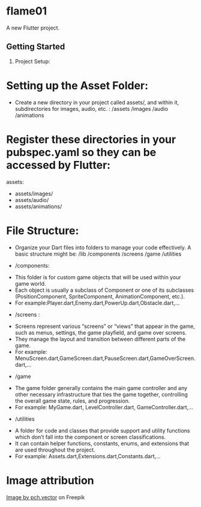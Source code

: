 # flame01

A new Flutter project.

## Getting Started

1. Project Setup:

# Setting up the Asset Folder:
* Create a new directory in your project called assets/, and within it, subdirectories for images, audio, etc. :
/assets
/images
/audio
/animations

# Register these directories in your pubspec.yaml so they can be accessed by Flutter:
assets:
- assets/images/
- assets/audio/
- assets/animations/

# File Structure:

* Organize your Dart files into folders to manage your code effectively. A basic structure might be:
/lib
/components
/screens
/game
/utilities

* /components: 
- This folder is for custom game objects that will be used within your game world. 
- Each object is usually a subclass of Component or one of its subclasses (PositionComponent, SpriteComponent, AnimationComponent, etc.).
- For example:Player.dart,Enemy.dart,PowerUp.dart,Obstacle.dart,...

* /screens :
- Screens represent various “screens” or “views” that appear in the game, such as menus, settings, the game playfield, and game over screens. 
- They manage the layout and transition between different parts of the game.
- For example: MenuScreen.dart,GameScreen.dart,PauseScreen.dart,GameOverScreen.dart,...

* /game
- The game folder generally contains the main game controller and any other necessary infrastructure that ties the game together, 
controlling the overall game state, rules, and progression.
- For example: MyGame.dart, LevelController.dart, GameController.dart,...

* /utilities
- A folder for code and classes that provide support and utility functions which don’t fall into the component or screen classifications. 
- It can contain helper functions, constants, enums, and extensions that are used throughout the project.
- For example: Assets.dart,Extensions.dart,Constants.dart,...


# Image attribution
<a href="https://www.freepik.com/free-vector/gunshot-animation-black-background-cartoon-illustration-set-orange-gun-flashes-with-fire-smoke-explosive-effect-bullet-trace-explosion-weapon-blast-burst-concept_29119192.htm#query=fire%20sprite&position=9&from_view=keyword&track=ais&uuid=88814d0c-68e9-4375-9ea6-21129edeb660">Image by pch.vector</a> on Freepik

